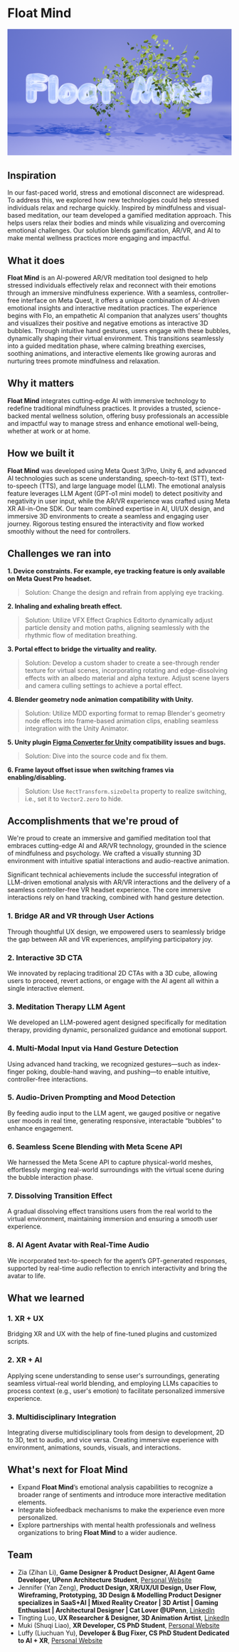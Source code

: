 # Float Mind

[![Float Mind Windows Splash Intro](docs/Splash_Intro.png)](https://youtu.be/4PgnTSuonMU)

## Inspiration

In our fast-paced world, stress and emotional disconnect are widespread. To address this, we explored how new technologies could help stressed individuals relax and recharge quickly. Inspired by mindfulness and visual-based meditation, our team developed a gamified meditation approach. This helps users relax their bodies and minds while visualizing and overcoming emotional challenges. Our solution blends gamification, AR/VR, and AI to make mental wellness practices more engaging and impactful.

## What it does

**Float Mind** is an AI-powered AR/VR meditation tool designed to help stressed individuals effectively relax and reconnect with their emotions through an immersive mindfulness experience. With a seamless, controller-free interface on Meta Quest, it offers a unique combination of AI-driven emotional insights and interactive meditation practices.
The experience begins with Flo, an empathetic AI companion that analyzes users’ thoughts and visualizes their positive and negative emotions as interactive 3D bubbles. Through intuitive hand gestures, users engage with these bubbles, dynamically shaping their virtual environment. This transitions seamlessly into a guided meditation phase, where calming breathing exercises, soothing animations, and interactive elements like growing auroras and nurturing trees promote mindfulness and relaxation.

## Why it matters

**Float Mind** integrates cutting-edge AI with immersive technology to redefine traditional mindfulness practices. It provides a trusted, science-backed mental wellness solution, offering busy professionals an accessible and impactful way to manage stress and enhance emotional well-being, whether at work or at home.

## How we built it

**Float Mind** was developed using Meta Quest 3/Pro, Unity 6, and advanced AI technologies such as scene understanding, speech-to-text (STT), text-to-speech (TTS), and large language model (LLM). The emotional analysis feature leverages LLM Agent (GPT-o1 mini model) to detect positivity and negativity in user input, while the AR/VR experience was crafted using Meta XR All-in-One SDK. Our team combined expertise in AI, UI/UX design, and immersive 3D environments to create a seamless and engaging user journey. Rigorous testing ensured the interactivity and flow worked smoothly without the need for controllers.

## Challenges we ran into

**1. Device constraints. For example, eye tracking feature is only available on Meta Quest Pro headset.**

> Solution: Change the design and refrain from applying eye tracking.

**2. Inhaling and exhaling breath effect.**

> Solution: Utilize VFX Effect Graphics Editorto dynamically adjust particle density and motion paths, aligning seamlessly with the rhythmic flow of meditation breathing.

**3. Portal effect to bridge the virtuality and reality.**

> Solution: Develop a custom shader to create a see-through render texture for virtual scenes, incorporating rotating and edge-dissolving effects with an albedo material and alpha texture. Adjust scene layers and camera culling settings to achieve a portal effect.

**4. Blender geometry node animation compatibility with Unity.**

> Solution: Utilize MDD exporting format to remap Blender's geometry node effects into frame-based animation clips, enabling seamless integration with the Unity Animator.

**5. Unity plugin [Figma Converter for Unity](https://assetstore.unity.com/packages/tools/utilities/figma-converter-for-unity-198134) compatibility issues and bugs.**

> Solution: Dive into the source code and fix them.

**6. Frame layout offset issue when switching frames via enabling/disabling.**

> Solution: Use `RectTransform.sizeDelta` property to realize switching, i.e., set it to `Vector2.zero` to hide.

## Accomplishments that we're proud of

We're proud to create an immersive and gamified meditation tool that embraces cutting-edge AI and AR/VR technology, grounded in the science of mindfulness and psychology. We crafted a visually stunning 3D environment with intuitive spatial interactions and audio-reactive animation.

Significant technical achievements include the successful integration of LLM-driven emotional analysis with AR/VR interactions and the delivery of a seamless controller-free VR headset experience. The core immersive interactions rely on hand tracking, combined with hand gesture detection.

### 1. Bridge AR and VR through User Actions

Through thoughtful UX design, we empowered users to seamlessly bridge the gap between AR and VR experiences, amplifying participatory joy.

### 2. Interactive 3D CTA

We innovated by replacing traditional 2D CTAs with a 3D cube, allowing users to proceed, revert actions, or engage with the AI agent all within a single interactive element.

### 3. Meditation Therapy LLM Agent

We developed an LLM-powered agent designed specifically for meditation therapy, providing dynamic, personalized guidance and emotional support.

### 4. Multi-Modal Input via Hand Gesture Detection

Using advanced hand tracking, we recognized gestures—such as index-finger poking, double-hand waving, and pushing—to enable intuitive, controller-free interactions.

### 5. Audio-Driven Prompting and Mood Detection

By feeding audio input to the LLM agent, we gauged positive or negative user moods in real time, generating responsive, interactable “bubbles” to enhance engagement.

### 6. Seamless Scene Blending with Meta Scene API

We harnessed the Meta Scene API to capture physical-world meshes, effortlessly merging real-world surroundings with the virtual scene during the bubble interaction phase.

### 7. Dissolving Transition Effect

A gradual dissolving effect transitions users from the real world to the virtual environment, maintaining immersion and ensuring a smooth user experience.

### 8. AI Agent Avatar with Real-Time Audio

We incorporated text-to-speech for the agent’s GPT-generated responses, supported by real-time audio reflection to enrich interactivity and bring the avatar to life.

## What we learned

### 1. XR + UX

Bridging XR and UX with the help of fine-tuned plugins and customized scripts.

### 2. XR + AI

Applying scene understanding to sense user's surroundings, generating seamless virtual-real world blending, and employing LLMs capacities to process context (e.g., user's emotion) to facilitate personalized immersive experience. 

### 3. Multidisciplinary Integration

Integrating diverse multidisciplinary tools from design to development, 2D to 3D, text to audio, and vice versa. Creating immersive experience with environment, animations, sounds, visuals, and interactions.

## What's next for Float Mind

- Expand **Float Mind**’s emotional analysis capabilities to recognize a broader range of sentiments and introduce more interactive meditation elements.
- Integrate biofeedback mechanisms to make the experience even more personalized.
- Explore partnerships with mental health professionals and wellness organizations to bring **Float Mind** to a wider audience.

## Team

- Zia (Zihan Li), **Game Designer & Product Designer, AI Agent Game Developer, UPenn Architecture Student**, [Personal Website](https://www.zihanli.org/)
- Jennifer (Yan Zeng), **Product Design, XR/UX/UI Design, User Flow, Wireframing, Prototyping, 3D Design & Modelling Product Designer specializes in SaaS+AI | Mixed Reality Creator | 3D Artist | Gaming Enthusiast | Architectural Designer | Cat Lover @UPenn**, [LinkedIn](https://www.linkedin.com/in/jennifer-zeng-b4244b171/)
- Tingting Luo, **UX Researcher & Designer, 3D Animation Artist**, [LinkedIn](https://www.linkedin.com/in/tingting-luo-uiux/)
- Muki (Shuqi Liao), **XR Developer, CS PhD Student**, [Personal Website](https://yvettemuki.github.io/)
- Luffy (Liuchuan Yu), **Developer & Bug Fixer, CS PhD Student Dedicated to AI + XR**, [Personal Website](https://www.chuange.org/)